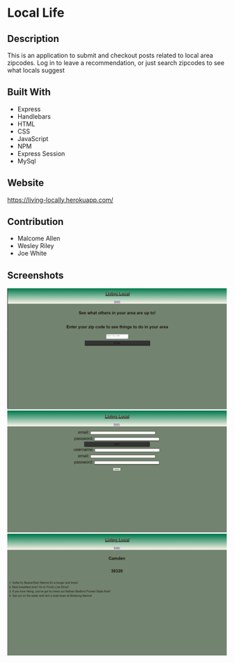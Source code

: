 # Local Life

## Description
This is an application to submit and checkout posts related to local area zipcodes.
Log in to leave a recommendation, or just search zipcodes to see what locals suggest

## Built With
* Express
* Handlebars
* HTML
* CSS
* JavaScript
* NPM
* Express Session
* MySql

## Website 
https://living-locally.herokuapp.com/

## Contribution
* Malcome Allen
* Wesley Riley
* Joe White

## Screenshots
![screenshot](./assets/images/homepage.png)
![screenshot](./assets/images/login.png)
![screenshot](./assets/images/regional.png)